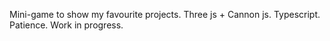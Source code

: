 Mini-game to show my favourite projects. 
Three js + Cannon js.
Typescript.
Patience.
Work in progress.
